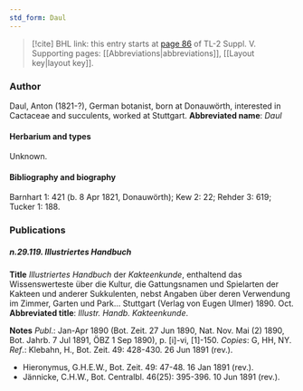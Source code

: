 ```yaml
---
std_form: Daul
---
```


> [!cite] BHL link: this entry starts at [page 86](https://www.biodiversitylibrary.org/page/33259132) of TL-2 Suppl. V.
> Supporting pages: [[Abbreviations|abbreviations]], [[Layout key|layout key]].

### Author

Daul, Anton (1821-?), German botanist, born at Donauwörth, interested in Cactaceae and succulents, worked at Stuttgart. 
**Abbreviated name**: *Daul*

#### Herbarium and types

Unknown.

#### Bibliography and biography

Barnhart 1: 421 (b. 8 Apr 1821, Donauwörth); Kew 2: 22; Rehder 3: 619; Tucker 1: 188.

### Publications

##### n.29.119. Illustriertes Handbuch

**Title**
*Illustriertes Handbuch* der *Kakteenkunde*, enthaltend das Wissenswerteste über die Kultur, die Gattungsnamen und Spielarten der Kakteen und anderer Sukkulenten, nebst Angaben über deren Verwendung im Zimmer, Garten und Park... Stuttgart (Verlag von Eugen Ulmer) 1890. Oct.
**Abbreviated title**: *Illustr. Handb. Kakteenkunde*.

**Notes**
*Publ*.: Jan-Apr 1890 (Bot. Zeit. 27 Jun 1890, Nat. Nov. Mai (2) 1890, Bot. Jahrb. 7 Jul 1891, ÖBZ 1 Sep 1890), p. \[i\]-vi, \[1\]-150. *Copies*: G, HH, NY.
*Ref*.: Klebahn, H., Bot. Zeit. 49: 428-430. 26 Jun 1891 (rev.).
- Hieronymus, G.H.E.W., Bot. Zeit. 49: 47-48. 16 Jan 1891 (rev.).
- Jännicke, C.H.W., Bot. Centralbl. 46(25): 395-396. 10 Jun 1891 (rev.).

